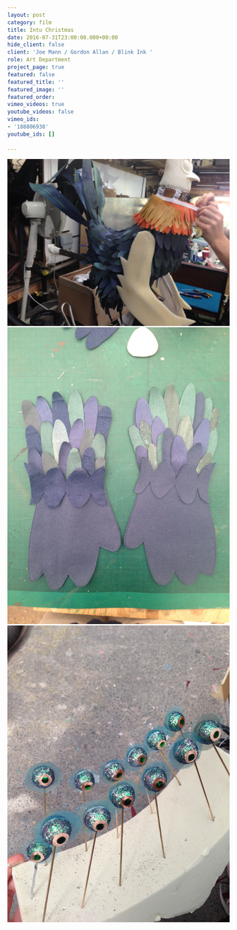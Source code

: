 ```yaml
---
layout: post
category: film
title: Intu Christmas
date: 2016-07-31T23:00:00.000+00:00
hide_client: false
client: 'Joe Mann / Gordon Allan / Blink Ink '
role: Art Department
project_page: true
featured: false
featured_title: ''
featured_image: ''
featured_order: 
vimeo_videos: true
youtube_videos: false
vimeo_ids:
- '188806938'
youtube_ids: []

---
```

![](/uploads/IMG_7183.jpg)![](/uploads/IMG_7275.jpg)![](/uploads/IMG_7387.jpg)